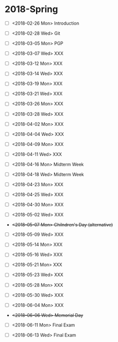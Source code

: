 # 2018-Spring

- [ ] <2018-02-26 Mon> Introduction

- [ ] <2018-02-28 Wed> Git

- [ ] <2018-03-05 Mon> PGP

- [ ] <2018-03-07 Wed> XXX

- [ ] <2018-03-12 Mon> XXX

- [ ] <2018-03-14 Wed> XXX

- [ ] <2018-03-19 Mon> XXX

- [ ] <2018-03-21 Wed> XXX

- [ ] <2018-03-26 Mon> XXX

- [ ] <2018-03-28 Wed> XXX

- [ ] <2018-04-02 Mon> XXX

- [ ] <2018-04-04 Wed> XXX

- [ ] <2018-04-09 Mon> XXX

- [ ] <2018-04-11 Wed> XXX

- [ ] <2018-04-16 Mon> Midterm Week

- [ ] <2018-04-18 Wed> Midterm Week

- [ ] <2018-04-23 Mon> XXX

- [ ] <2018-04-25 Wed> XXX

- [ ] <2018-04-30 Mon> XXX

- [ ] <2018-05-02 Wed> XXX

- ~~<2018-05-07 Mon> Chilndren's Day (alternative)~~

- [ ] <2018-05-09 Wed> XXX

- [ ] <2018-05-14 Mon> XXX

- [ ] <2018-05-16 Wed> XXX

- [ ] <2018-05-21 Mon> XXX

- [ ] <2018-05-23 Wed> XXX

- [ ] <2018-05-28 Mon> XXX

- [ ] <2018-05-30 Wed> XXX

- [ ] <2018-06-04 Mon> XXX

- ~~<2018-06-06 Wed> Memorial Day~~

- [ ] <2018-06-11 Mon> Final Exam

- [ ] <2018-06-13 Wed> Final Exam
